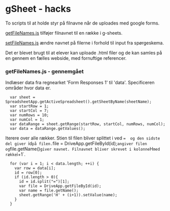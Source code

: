 # gSheet - hacks


To scripts til at holde styr på filnavne når de uploades med google forms.

[getFileNames.js](getFileNames.js) tilføjer filnavnet til en række i g-sheets.

[setFileNames.js](setFileNames.js) ændre navnet på filerne i forhold til input fra spørgeskema.

Det er blevet brugt til at elever kan uploade .html filer og de kan samles på en gennem en fælles webside, med fornuftige referencer.


### getFileNames.js - gennemgået

Indlæser data fra regnearket 'Form Responses 1' til 'data'. Specificeren områder hvor data er.

``` var sheetName = 'Form Responses 1';
  var sheet = SpreadsheetApp.getActiveSpreadsheet().getSheetByName(sheetName);
  var startRow = 1;
  var startCol = 7;
  var numRows = 10;
  var numCol = 1;
  var dataRange = sheet.getRange(startRow, startCol, numRows, numCol);
  var data = dataRange.getValues();
```

Iterere over alle rækker. Stien til filen bliver splittet i ved `=  og den sidste del giver `id` på filen. `file = DriveApp.getFileById(id);` angiver filen og `file.getName()` giver navnet. Filnavnet bliver skrevet i kolonne `H` med række `i+1`.

```
  for (var i = 1; i < data.length; ++i) {
    var row = data[i];
    id = row[0];
    if (id.length > 0){
      id = id.split("=")[1];
      var file = DriveApp.getFileById(id);
      var name = file.getName();
      sheet.getRange('H' + (i+1)).setValue(name);
    }
  }
```
